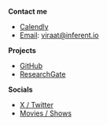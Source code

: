 **Contact me**
- [Calendly](calendly.com/viraat)
- [Email](viraat@inferent.io): viraat@inferent.io

**Projects**
- [GitHub](github.com/viraatdas)
- [ResearchGate](https://www.researchgate.net/profile/Viraat-Das)

**Socials**
- [X / Twitter](https://twitter.com/therealviraat)
- [Movies / Shows](https://trakt.tv/users/viraatdas)
